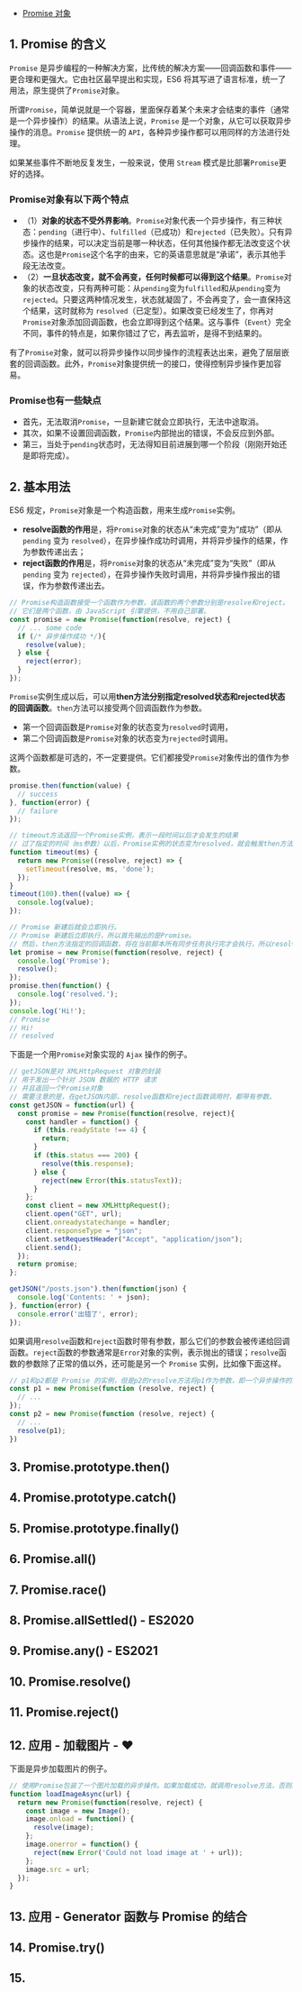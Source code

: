 - [Promise 对象](https://wangdoc.com/es6/promise.html)

## 1. Promise 的含义
`Promise` 是异步编程的一种解决方案，比传统的解决方案——回调函数和事件——更合理和更强大。它由社区最早提出和实现，ES6 将其写进了语言标准，统一了用法，原生提供了`Promise`对象。

所谓`Promise`，简单说就是一个容器，里面保存着某个未来才会结束的事件（通常是一个异步操作）的结果。从语法上说，`Promise` 是一个对象，从它可以获取异步操作的消息。`Promise` 提供统一的 `API`，各种异步操作都可以用同样的方法进行处理。

如果某些事件不断地反复发生，一般来说，使用 `Stream` 模式是比部署`Promise`更好的选择。

### Promise对象有以下两个特点
- （1）**对象的状态不受外界影响**。`Promise`对象代表一个异步操作，有三种状态：`pending`（进行中）、`fulfilled`（已成功）和`rejected`（已失败）。只有异步操作的结果，可以决定当前是哪一种状态，任何其他操作都无法改变这个状态。这也是`Promise`这个名字的由来，它的英语意思就是“承诺”，表示其他手段无法改变。
- （2）**一旦状态改变，就不会再变，任何时候都可以得到这个结果**。`Promise`对象的状态改变，只有两种可能：从`pending`变为`fulfilled`和从`pending`变为`rejected`。只要这两种情况发生，状态就凝固了，不会再变了，会一直保持这个结果，这时就称为 `resolved`（已定型）。如果改变已经发生了，你再对`Promise`对象添加回调函数，也会立即得到这个结果。这与事件（`Event`）完全不同，事件的特点是，如果你错过了它，再去监听，是得不到结果的。

有了`Promise`对象，就可以将异步操作以同步操作的流程表达出来，避免了层层嵌套的回调函数。此外，`Promise`对象提供统一的接口，使得控制异步操作更加容易。

### Promise也有一些缺点
- 首先，无法取消`Promise`，一旦新建它就会立即执行，无法中途取消。
- 其次，如果不设置回调函数，`Promise`内部抛出的错误，不会反应到外部。
- 第三，当处于`pending`状态时，无法得知目前进展到哪一个阶段（刚刚开始还是即将完成）。

## 2. 基本用法
ES6 规定，`Promise`对象是一个构造函数，用来生成`Promise`实例。
- **resolve函数的作用**是，将`Promise`对象的状态从“未完成”变为“成功”（即从 `pending` 变为 `resolved`），在异步操作成功时调用，并将异步操作的结果，作为参数传递出去；
- **reject函数的作用**是，将`Promise`对象的状态从“未完成”变为“失败”（即从 `pending` 变为 `rejected`），在异步操作失败时调用，并将异步操作报出的错误，作为参数传递出去。
```js
// Promise构造函数接受一个函数作为参数，该函数的两个参数分别是resolve和reject。
// 它们是两个函数，由 JavaScript 引擎提供，不用自己部署。
const promise = new Promise(function(resolve, reject) {
  // ... some code
  if (/* 异步操作成功 */){
    resolve(value);
  } else {
    reject(error);
  }
});
```
`Promise`实例生成以后，可以用**then方法分别指定resolved状态和rejected状态的回调函数**。`then`方法可以接受两个回调函数作为参数。
- 第一个回调函数是`Promise`对象的状态变为`resolved`时调用，
- 第二个回调函数是`Promise`对象的状态变为`rejected`时调用。

这两个函数都是可选的，不一定要提供。它们都接受`Promise`对象传出的值作为参数。
```js
promise.then(function(value) {
  // success
}, function(error) {
  // failure
});

// timeout方法返回一个Promise实例，表示一段时间以后才会发生的结果
// 过了指定的时间（ms参数）以后，Promise实例的状态变为resolved，就会触发then方法绑定的回调函数
function timeout(ms) {
  return new Promise((resolve, reject) => {
    setTimeout(resolve, ms, 'done');
  });
}
timeout(100).then((value) => {
  console.log(value);
});

// Promise 新建后就会立即执行。
// Promise 新建后立即执行，所以首先输出的是Promise。
// 然后，then方法指定的回调函数，将在当前脚本所有同步任务执行完才会执行，所以resolved最后输出。
let promise = new Promise(function(resolve, reject) {
  console.log('Promise');
  resolve();
});
promise.then(function() {
  console.log('resolved.');
});
console.log('Hi!');
// Promise
// Hi!
// resolved
```

下面是一个用`Promise`对象实现的 `Ajax` 操作的例子。
```js
// getJSON是对 XMLHttpRequest 对象的封装
// 用于发出一个针对 JSON 数据的 HTTP 请求
// 并且返回一个Promise对象
// 需要注意的是，在getJSON内部，resolve函数和reject函数调用时，都带有参数。
const getJSON = function(url) {
  const promise = new Promise(function(resolve, reject){
    const handler = function() {
      if (this.readyState !== 4) {
        return;
      }
      if (this.status === 200) {
        resolve(this.response);
      } else {
        reject(new Error(this.statusText));
      }
    };
    const client = new XMLHttpRequest();
    client.open("GET", url);
    client.onreadystatechange = handler;
    client.responseType = "json";
    client.setRequestHeader("Accept", "application/json");
    client.send();
  });
  return promise;
};

getJSON("/posts.json").then(function(json) {
  console.log('Contents: ' + json);
}, function(error) {
  console.error('出错了', error);
});
```
如果调用`resolve`函数和`reject`函数时带有参数，那么它们的参数会被传递给回调函数。`reject`函数的参数通常是`Error`对象的实例，表示抛出的错误；`resolve`函数的参数除了正常的值以外，还可能是另一个 `Promise` 实例，比如像下面这样。
```js
// p1和p2都是 Promise 的实例，但是p2的resolve方法将p1作为参数，即一个异步操作的结果是返回另一个异步操作。
const p1 = new Promise(function (resolve, reject) {
  // ...
});
const p2 = new Promise(function (resolve, reject) {
  // ...
  resolve(p1);
})
```

## 3. Promise.prototype.then()

## 4. Promise.prototype.catch()

## 5. Promise.prototype.finally()

## 6. Promise.all()

## 7. Promise.race()

## 8. Promise.allSettled() - ES2020

## 9. Promise.any() - ES2021

## 10. Promise.resolve()

## 11. Promise.reject()

## 12. 应用 - 加载图片 - ♥
下面是异步加载图片的例子。
```js
// 使用Promise包装了一个图片加载的异步操作。如果加载成功，就调用resolve方法，否则就调用reject方法。
function loadImageAsync(url) {
  return new Promise(function(resolve, reject) {
    const image = new Image();
    image.onload = function() {
      resolve(image);
    };
    image.onerror = function() {
      reject(new Error('Could not load image at ' + url));
    };
    image.src = url;
  });
}
```

## 13. 应用 - Generator 函数与 Promise 的结合

## 14. Promise.try()

## 15. 